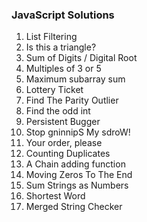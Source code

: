 ### JavaScript Solutions
1. List Filtering
2. Is this a triangle?
3. Sum of Digits / Digital Root
4. Multiples of 3 or 5
5. Maximum subarray sum
6. Lottery Ticket
7. Find The Parity Outlier
8. Find the odd int
9. Persistent Bugger
10. Stop gninnipS My sdroW!
11. Your order, please
12. Counting Duplicates
13. A Chain adding function
14. Moving Zeros To The End
15. Sum Strings as Numbers
16. Shortest Word
17. Merged String Checker
